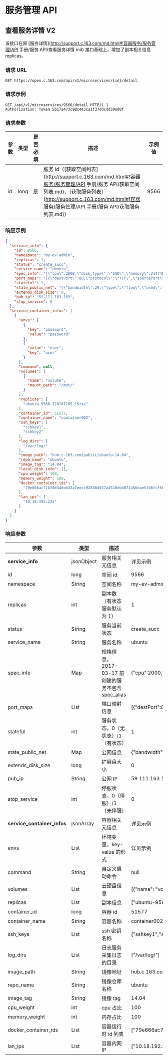 # 服务管理 API

## 查看服务详情 V2

该接口在原 [服务详情](http://support.c.163.com/md.html#!容器服务/服务管理/API 手册/服务 API/查看服务详情.md) 接口基础上，增加了副本相关信息 replicas。

### 请求 URL

`GET https://open.c.163.com/api/v1/microservices/{id}/detail`

### 请求示例

```http
GET /api/v1/microservices/9566/detail HTTP/1.1
Authorization: Token 5b17a473c90c443ca1f37ddcdd59ad0f
```

### 请求参数

| 参数 | 类型 | 是否必填 |                                  描述                                 | 示例值 |
|------|------|----------|-----------------------------------------------------------------------|--------|
| id| long | 是       | 服务 id（[获取空间列表](http://support.c.163.com/md.html#!容器服务/服务管理/API 手册/服务 API/获取空间列表.md)，[获取服务列表](http://support.c.163.com/md.html#!容器服务/服务管理/API 手册/服务 API/获取服务列表.md)） |  9566 |


### 响应示例

```json
{
  "service_info": {
    "id": 9566,
    "namespace": "my-ev-admin",
    "replicas": 1,
    "status": "create_succ",
    "service_name": "ubuntu",
    "spec_info": "{\"cpu\":2000,\"disk_type\":\"SSD\",\"memory\":2147483648,\"spec_alias\":\"C2M2S20\",\"storage\":20}",  //2017-03-17 前创建的服务不包含 spec_alias
    "port_maps": "[{\"destPort\":80,\"protocol\":\"TCP\",\"sourcePort\":8080}]",
    "stateful": 1,
    "state_public_net": "{\"bandwidth\":20,\"type\":\"flow\",\"used\":true}",
    "extends_disk_size": 0,
    "pub_ip": "59.111.163.163",
    "stop_service": 0
  },
  "service_container_infos": [
    {
      "envs": [
        {
          "key": "password",
          "value": "password"
        },
        {
          "value": "user",
          "key": "user"
        }
      ],
      "command": null,
      "volumes": [
        {
          "name": "volume",
          "mount_path": "/mnt/"
        }
      ],
      "replicas": [
        "ubuntu-9566-128187165-15zxz"
      ],
      "container_id": 51577,
      "container_name": "container002",
      "ssh_keys": [
        "sshkey1",
        "sshkey2"
      ],
      "log_dirs": [
        "/var/log/"
      ],
      "image_path": "hub.c.163.com/public/ubuntu:14.04",
      "repo_name": "ubuntu",
      "image_tag": "14.04",
      "local_disk_info": [],
      "cpu_weight": 100,
      "memory_weight": 100,
      "docker_container_ids": [
        "79e666ac71b70e446eb32a7eecc92830d937a4518ebb871456eae5fd8fcf5627"
      ],
      "lan_ips": [
        "10.18.192.225"
      ]
    }
  ]
}
```

### 响应参数

|             参数            |    类型    |                        描述                        |                                                示例值                                                |
|-----------------------------|------------|----------------------------------------------------|------------------------------------------------------------------------------------------------------|
| **service_info**            | jsonObject | 服务相关元信息                                     | 详见示例                                                                                             |
| id                          | long       | 空间 id                                            | 9566                                                                                                 |
| namespace                   | String     | 空间名称                                           | my-ev-admin                                                                                          |
| replicas                    | int        | 副本数（有状态服务默认为 1）                       | 1                                                                                                    |
| status                      | String     | 服务当前状态                                       | create_succ                                                                                          |
| service_name                | String     | 服务名称                                           | ubuntu                                                                                               |
| spec_info                   | Map        | 规格信息，2017-03-17 前创建的服务不包含 spec_alias | {\"cpu\":2000,\"disk_type\":\"SSD\",\"memory\":2147483648,\"spec_alias\":\"C2M2S20\",\"storage\":20} |
| port_maps                   | List       | 端口映射信息                                       | [{\"destPort\":80,\"protocol\":\"TCP\",\"sourcePort\":8080}]                                         |
| stateful                    | int        | 服务状态，0（无状态）/1（有状态）                  | 1                                                                                                    |
| state_public_net            | Map        | 公网信息                                           | {\"bandwidth\":20,\"type\":\"flow\",\"used\":true}                                                   |
| extends_disk_size           | long       | 扩展盘大小                                         | 0                                                                                                    |
| pub_ip                      | String     | 公网 IP                                            | 59.111.163.163                                                                                       |
| stop_service                | int        | 停服状态，0（停服）/1（未停服）                    | 0                                                                                                    |
| **service_container_infos** | jsonArray  | 容器相关元信息                                     | 详见示例                                                                                             |
| envs                        | List       | 环境变量，key-value 的形式                         | 详见示例                                                                                             |
| command                     | String     | 自定义启动命令                                     | null                                                                                                 |
| volumes                     | List       | 云硬盘信息                                         | [{"name": "volume","mount_path": "/mnt/"}]                                                           |
| replicas                    | List       | 副本信息                                           | ["ubuntu-9566-128187165-15zxz"]                                                                      |
| container_id                | long       | 容器 id                                            | 51577                                                                                                |
| container_name              | String     | 容器名称                                           | container002                                                                                         |
| ssh_keys                    | List       | ssh 密钥名称                                       | ["sshkey1","sshkey2"]                                                                                |
| log_dirs                    | List       | 日志服务采集日志的目录                             | ["/var/log/"]                                                                                        |
| image_path                  | String     | 镜像地址                                           | hub.c.163.com/public/ubuntu:14.04                                                                    |
| repo_name                   | String     | 镜像仓库名称                                       | ubuntu                                                                                               |
| image_tag                   | String     | 镜像 tag                                           | 14.04                                                                                                |
| cpu_weight                  | int        | cpu 占比                                           | 100                                                                                                  |
| memory_weight               | int        | 内存占比                                           | 100                                                                                                  |
| docker_container_ids        | List       | 容器运行时 id 列表                                 | ["79e666ac71b70e446eb32a7eecc92830d937a4518ebb871456eae5fd8fcf5627"]                                 |
| lan_ips                     | List       | 容器内网 IP                                        | ["10.18.192.225"]                                                                                    |